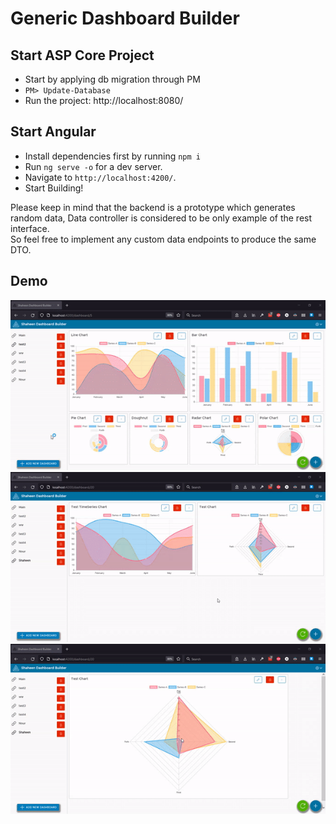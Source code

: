 # Generic Dashboard Builder

## Start ASP Core Project
- Start by applying db migration through PM
- `PM> Update-Database`
- Run the project: http://localhost:8080/

## Start Angular
- Install dependencies first by running `npm i`
- Run `ng serve -o` for a dev server. 
- Navigate to `http://localhost:4200/`. 
- Start Building!


Please keep in mind that the backend is a prototype which generates random data, Data controller is considered to be only example of the rest interface.\
So feel free to implement any custom data endpoints to produce the same DTO.

## Demo
![Dashboard](assets/Dashboard.gif)
![Resize](assets/Resize.gif)
![Edit](assets/Edit.gif)

